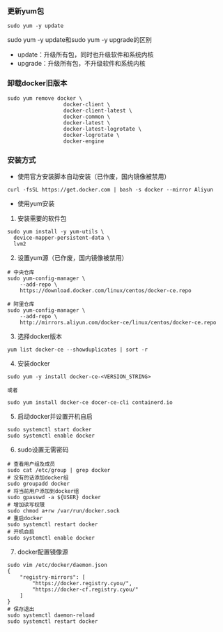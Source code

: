 ### 更新yum包
```shell
sudo yum -y update
```
sudo yum -y update和sudo yum -y upgrade的区别
- update：升级所有包，同时也升级软件和系统内核
- upgrade：升级所有包，不升级软件和系统内核
### 卸载docker旧版本
```shell
sudo yum remove docker \
                  docker-client \
                  docker-client-latest \
                  docker-common \
                  docker-latest \
                  docker-latest-logrotate \
                  docker-logrotate \
                  docker-engine
```
### 安装方式
- 使用官方安装脚本自动安装（已作废，国内镜像被禁用）
```shell
curl -fsSL https://get.docker.com | bash -s docker --mirror Aliyun
```
- 使用yum安装
1. 安装需要的软件包
```shell
sudo yum install -y yum-utils \
  device-mapper-persistent-data \
  lvm2
```
2. 设置yum源（已作废，国内镜像被禁用）
```shell
# 中央仓库
sudo yum-config-manager \
    --add-repo \
    https://download.docker.com/linux/centos/docker-ce.repo
    
# 阿里仓库
sudo yum-config-manager \
    --add-repo \
    http://mirrors.aliyun.com/docker-ce/linux/centos/docker-ce.repo
```
3. 选择docker版本
```shell
yum list docker-ce --showduplicates | sort -r
```
4. 安装docker
```shell
sudo yum -y install docker-ce-<VERSION_STRING>

或者

sudo yum install docker-ce docer-ce-cli containerd.io
```
5. 启动docker并设置开机自启
```shell
sudo systemctl start docker
sudo systemctl enable docker
```
6. sudo设置无需密码
```shell
# 查看用户组及成员
sudo cat /etc/group | grep docker
# 没有的话添加docker组
sudo groupadd docker
# 将当前用户添加到docker组
sudo gpasswd -a ${USER} docker
# 增加读写权限
sudo chmod a+rw /var/run/docker.sock
# 重启docker
sudo systemctl restart docker
# 开机自启
sudo systemctl enable docker
```
7. docker配置镜像源
```shell
sudo vim /etc/docker/daemon.json
{
    "registry-mirrors": [
        "https://docker.registry.cyou/",
        "https://docker-cf.registry.cyou/"
    ]
}
# 保存退出
sudo systemctl daemon-reload
sudo systemctl restart docker
```